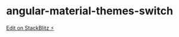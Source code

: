 # angular-material-themes-switch

[Edit on StackBlitz ⚡️](https://stackblitz.com/edit/angular-material-themes-switch)